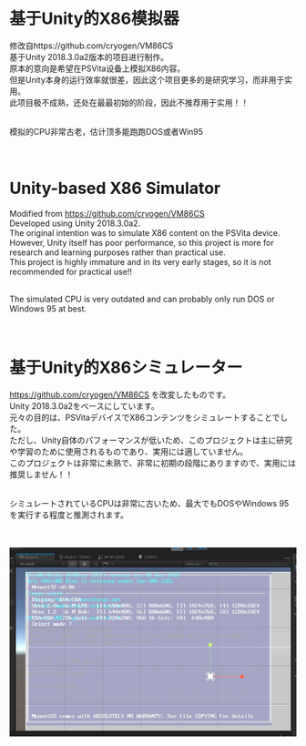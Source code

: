 # 基于Unity的X86模拟器
修改自https://github.com/cryogen/VM86CS <br>
基于Unity 2018.3.0a2版本的项目进行制作。<br>
原本的意向是希望在PSVita设备上模拟X86内容。<br>
但是Unity本身的运行效率就很差，因此这个项目更多的是研究学习，而非用于实用。<br>
此项目极不成熟，还处在最最初始的阶段，因此不推荐用于实用！！<br><br>

模拟的CPU非常古老，估计顶多能跑跑DOS或者Win95<br><br><br>

# Unity-based X86 Simulator
Modified from https://github.com/cryogen/VM86CS<br>
Developed using Unity 2018.3.0a2.<br>
The original intention was to simulate X86 content on the PSVita device.<br>
However, Unity itself has poor performance, so this project is more for research and learning purposes rather than practical use.<br>
This project is highly immature and in its very early stages, so it is not recommended for practical use!!<br><br>

The simulated CPU is very outdated and can probably only run DOS or Windows 95 at best.<br><br><br>

# 基于Unity的X86シミュレーター
https://github.com/cryogen/VM86CS を改変したものです。<br>
Unity 2018.3.0a2をベースにしています。<br>
元々の目的は、PSVitaデバイスでX86コンテンツをシミュレートすることでした。<br>
ただし、Unity自体のパフォーマンスが低いため、このプロジェクトは主に研究や学習のために使用されるものであり、実用には適していません。<br>
このプロジェクトは非常に未熟で、非常に初期の段階にありますので、実用には推奨しません！！<br><br>

シミュレートされているCPUは非常に古いため、最大でもDOSやWindows 95を実行する程度と推測されます。<br><br><br>

![image](IMG/sc.jpg)